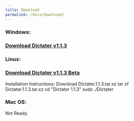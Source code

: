 ```yaml
---
title: Download
permalink: /docs/download/
---
```


### Windows:
### [Download Dictater v1.1.3](https://github.com/muhammeteminturgut/Dictater/releases/download/v1.1.3/DictaterSetup.exe)

### Linux:  
### [Download Dictater v1.1.3 Beta](https://github.com/muhammeteminturgut/Dictater/releases/download/v1.1.3/Dictater.1.1.3.tar.xz)
Installation Instructions:
Download Dictater.1.1.3.tar.xz
tar xf Dictater.1.1.3.tar.xz
cd "Dictater 1.1.3"
sudo ./Dictater

### Mac OS:
Not Ready.
